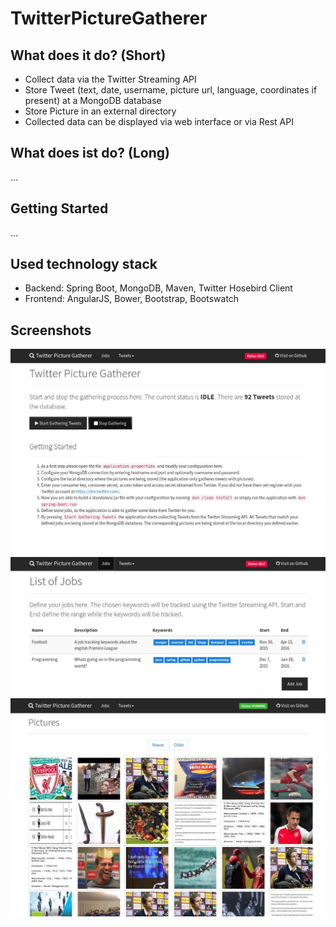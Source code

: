 # TwitterPictureGatherer



## What does it do? (Short)
* Collect data via the Twitter Streaming API
* Store Tweet (text, date, username, picture url, language, coordinates if present) at a MongoDB database
* Store Picture in an external directory
* Collected data can be displayed via web interface or via Rest API

## What does ist do? (Long)
...
## Getting Started
...
## Used technology stack
* Backend: Spring Boot, MongoDB, Maven, Twitter Hosebird Client
* Frontend: AngularJS, Bower, Bootstrap, Bootswatch

## Screenshots

![Screen Shot 1](/screen1.jpg?raw=true "Screen Shot 1")
![Screen Shot 2](/screen2.jpg?raw=true "Screen Shot 2")
![Screen Shot 3](/screen3.jpg?raw=true "Screen Shot 3")
